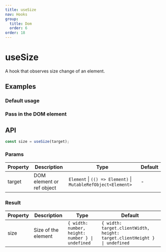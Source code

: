 ```yaml
---
title: useSize
nav: Hooks
group:
  title: Dom
  order: 6
order: 18
---
```


# useSize

A hook that observes size change of an element.

## Examples

### Default usage

<code src="./demo/demo1.tsx"></code>

### Pass in the DOM element

<code src="./demo/demo2.tsx"></code>

## API

```typescript
const size = useSize(target);
```

### Params

| Property | Description               | Type                                                          | Default |
| -------- | ------------------------- | ------------------------------------------------------------- | ------- |
| target   | DOM element or ref object | `Element` \| `(() => Element)` \| `MutableRefObject<Element>` | -       |

### Result

| Property | Description         | Type                                             | Default                                                                   |
| -------- | ------------------- | ------------------------------------------------ | ------------------------------------------------------------------------- |
| size     | Size of the element | `{ width: number, height: number } \| undefined` | `{ width: target.clientWidth, height: target.clientHeight } \| undefined` |
